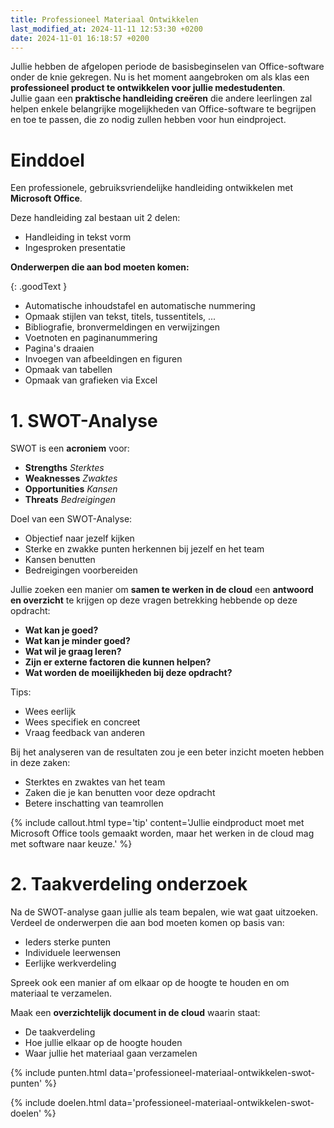 ```yaml
---
title: Professioneel Materiaal Ontwikkelen
last_modified_at: 2024-11-11 12:53:30 +0200
date: 2024-11-01 16:18:57 +0200
---
```


Jullie hebben de afgelopen periode de basisbeginselen van Office-software onder de knie gekregen. Nu is het moment aangebroken om als klas een **professioneel product te ontwikkelen voor jullie medestudenten**.  
Jullie gaan een **praktische handleiding creëren** die andere leerlingen zal helpen enkele belangrijke mogelijkheden van Office-software te begrijpen en toe te passen, die zo nodig zullen hebben voor hun eindproject.

# Einddoel
Een professionele, gebruiksvriendelijke handleiding ontwikkelen met **Microsoft Office**.

Deze handleiding zal bestaan uit 2 delen:
- Handleiding in tekst vorm
- Ingesproken presentatie

**Onderwerpen die aan bod moeten komen:**

{: .goodText }
- Automatische inhoudstafel en automatische nummering
- Opmaak stijlen van tekst, titels, tussentitels, ...
- Bibliografie, bronvermeldingen en verwijzingen
- Voetnoten en paginanummering
- Pagina's draaien
- Invoegen van afbeeldingen en figuren
- Opmaak van tabellen
- Opmaak van grafieken via Excel

# 1. SWOT-Analyse

SWOT is een **acroniem** voor:
- **Strengths** *Sterktes*
- **Weaknesses** *Zwaktes*
- **Opportunities** *Kansen*
- **Threats** *Bedreigingen*

Doel van een SWOT-Analyse:
- Objectief naar jezelf kijken
- Sterke en zwakke punten herkennen bij jezelf en het team
- Kansen benutten
- Bedreigingen voorbereiden

Jullie zoeken een manier om **samen te werken in de cloud** een **antwoord en overzicht** te krijgen op deze vragen betrekking hebbende op deze opdracht:
- **Wat kan je goed?**
- **Wat kan je minder goed?**
- **Wat wil je graag leren?**
- **Zijn er externe factoren die kunnen helpen?**
- **Wat worden de moeilijkheden bij deze opdracht?**

Tips:
- Wees eerlijk
- Wees specifiek en concreet
- Vraag feedback van anderen

Bij het analyseren van de resultaten zou je een beter inzicht moeten hebben in deze zaken:
- Sterktes en zwaktes van het team
- Zaken die je kan benutten voor deze opdracht
- Betere inschatting van teamrollen

{% include callout.html type='tip' content='Jullie eindproduct moet met Microsoft Office tools gemaakt worden, maar het werken in de cloud mag met software naar keuze.' %}

# 2. Taakverdeling onderzoek

Na de SWOT-analyse gaan jullie als team bepalen, wie wat gaat uitzoeken.  
Verdeel de onderwerpen die aan bod moeten komen op basis van:
- Ieders sterke punten
- Individuele leerwensen
- Eerlijke werkverdeling

Spreek ook een manier af om elkaar op de hoogte te houden en om materiaal te verzamelen.

Maak een **overzichtelijk document in de cloud** waarin staat:
- De taakverdeling
- Hoe jullie elkaar op de hoogte houden
- Waar jullie het materiaal gaan verzamelen

{% include punten.html data='professioneel-materiaal-ontwikkelen-swot-punten' %}

{% include doelen.html data='professioneel-materiaal-ontwikkelen-swot-doelen' %}
